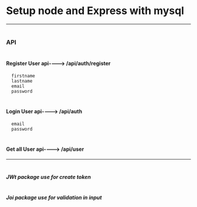 # Setup node and Express with mysql
__________________________________________________________
# <h3>API</h3>
 # <h4>Register User api----> /api/auth/register</h4>
      firstname
      lastname
      email
      password
   
 # <h4>Login User api----> /api/auth</h4>
      email
      password
 # <h4>Get all User api----> /api/user</h4>
 
 ______________________________________________________
 # <h5> JWt package use for create token </h5>
 # <h5> Joi package  use for validation in input  </h5>
 
